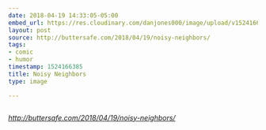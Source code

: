 ```yaml
---
date: 2018-04-19 14:33:05-05:00
embed_url: https://res.cloudinary.com/danjones000/image/upload/v1524166325/2018-04-19-NoisyNeighbors.jpg
layout: post
source: http://buttersafe.com/2018/04/19/noisy-neighbors/
tags:
- comic
- humor
timestamp: 1524166385
title: Noisy Neighbors
type: image

---
```

<img src="https://res.cloudinary.com/danjones000/image/upload/v1524166325/2018-04-19-NoisyNeighbors.jpg" alt="" />

<cite>http://buttersafe.com/2018/04/19/noisy-neighbors/</cite>

